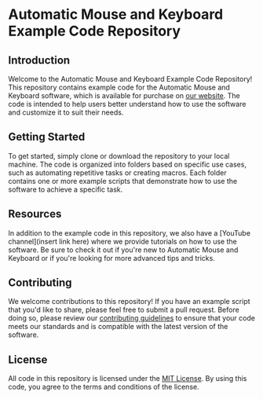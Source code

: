 # Automatic Mouse and Keyboard Example Code Repository
## Introduction
Welcome to the Automatic Mouse and Keyboard Example Code Repository! This repository contains example code for the Automatic Mouse and Keyboard software, which is available for purchase on [our website](https://taiamk.pro/). The code is intended to help users better understand how to use the software and customize it to suit their needs.

## Getting Started
To get started, simply clone or download the repository to your local machine. The code is organized into folders based on specific use cases, such as automating repetitive tasks or creating macros. Each folder contains one or more example scripts that demonstrate how to use the software to achieve a specific task.

## Resources
In addition to the example code in this repository, we also have a [YouTube channel](insert link here) where we provide tutorials on how to use the software. Be sure to check it out if you're new to Automatic Mouse and Keyboard or if you're looking for more advanced tips and tricks.

## Contributing
We welcome contributions to this repository! If you have an example script that you'd like to share, please feel free to submit a pull request. Before doing so, please review our [contributing guidelines](https://taiamk.pro) to ensure that your code meets our standards and is compatible with the latest version of the software.

## License
All code in this repository is licensed under the [MIT License](https://www.youtube.com/watch?v=KGd7Dzm3oAk&list=PL-FffISQTZ-17rfJEdC1lzlVe7AdaiO33). By using this code, you agree to the terms and conditions of the license.
